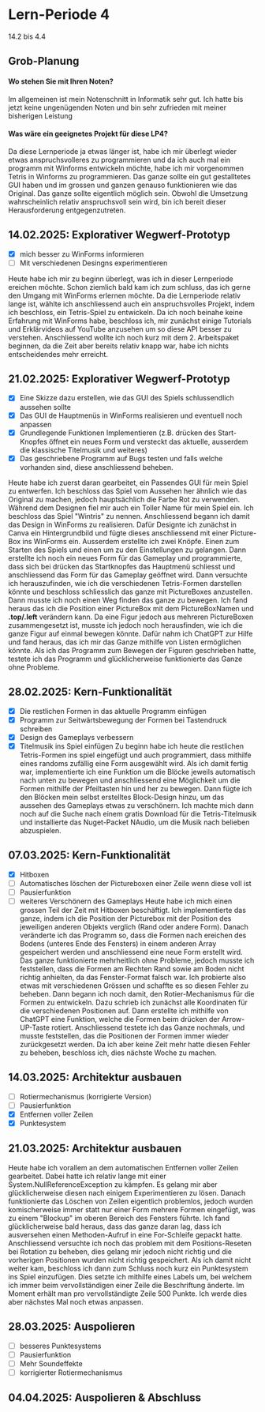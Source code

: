 # Lern-Periode 4

14.2 bis 4.4

## Grob-Planung

#### Wo stehen Sie mit Ihren Noten?
Im allgemeinen ist mein Notenschnitt in Informatik sehr gut. Ich hatte bis jetzt keine ungenügenden Noten und bin sehr zufrieden mit meiner bisherigen Leistung
#### Was wäre ein geeignetes Projekt für diese LP4?
Da diese Lernperiode ja etwas länger ist, habe ich mir überlegt wieder etwas anspruchsvolleres zu programmieren und da ich auch mal ein programm mit Winforms entwickeln möchte, habe ich mir vorgenommen Tetris in Winforms zu programmieren. Das ganze sollte ein gut gestalltetes GUI haben und im grossen und ganzen genauso funktionieren wie das Original. Das ganze sollte eigentlich möglich sein. Obwohl die Umsetzung wahrscheinlich relativ anspruchsvoll sein wird, bin ich bereit dieser Herausforderung entgegenzutreten.

## 14.02.2025: Explorativer Wegwerf-Prototyp

- [X] mich besser zu WinForms informieren
- [ ] Mit verschiedenen Desingns experimentieren

Heute habe ich mir zu beginn überlegt, was ich in dieser Lernperiode ereichen möchte. Schon ziemlich bald kam ich zum schluss, das ich gerne den Umgang mit WinForms erlernen möchte. Da die Lernperiode relativ lange ist, wählte ich anschliessend auch ein anspruchsvolles Projekt, indem ich beschloss, ein Tetris-Spiel zu entwickeln. Da ich noch beinahe keine Erfahrung mit WinForms habe, beschloss ich, mir zunächst einige Tutorials und Erklärvideos auf YouTube anzusehen um so diese API besser zu verstehen. Anschliessend wollte ich noch kurz mit dem 2. Arbeitspaket beginnen, da die Zeit aber bereits relativ knapp war, habe ich nichts entscheidendes mehr erreicht.

## 21.02.2025: Explorativer Wegwerf-Prototyp

- [X] Eine Skizze dazu erstellen, wie das GUI des Spiels schlussendlich aussehen sollte
- [X] Das GUI de Hauptmenüs in WinForms realisieren und eventuell noch anpassen
- [X] Grundlegende Funktionen Implementieren (z.B. drücken des Start-Knopfes öffnet ein neues Form und versteckt das aktuelle, ausserdem die klassische Titelmusik und weiteres)
- [X] Das geschriebene Programm auf Bugs testen und falls welche vorhanden sind, diese anschliessend beheben.

Heute habe ich zuerst daran gearbeitet, ein Passendes GUI für mein Spiel zu entwerfen. Ich beschloss das Spiel vom Aussehen her ähnlich wie das Original zu machen, jedoch hauptsächlich die Farbe Rot zu verwenden. Während dem Designen fiel mir auch ein Toller Name für mein Spiel ein. Ich beschloss das Spiel "Wintris" zu nennen. Anschliessend begann ich damit das Design in WinForms zu realisieren. Dafür Designte ich zunächst in Canva ein Hintergrundbild und fügte dieses anschliessend mit einer Picture-Box ins WinForms ein. Ausserdem erstellte ich zwei Knöpfe. Einen zum Starten des Spiels und einen um zu den Einstellungen zu gelangen. Dann erstellte ich noch ein neues Form für das Gameplay und programmierte, dass sich bei drücken das Startknopfes das Hauptmenü schliesst und anschliessend das Form für das Gameplay geöffnet wird. Dann versuchte ich herauszufinden, wie ich die verschiedenen Tetris-Formen darstellen könnte und beschloss schliesslich das ganze mit PictureBoxes anzustellen. Dann musste ich noch einen Weg finden das ganze zu bewegen. Ich fand heraus das ich die Position einer PictureBox mit dem PictureBoxNamen und **.top/.left** verändern kann. Da eine Figur jedoch aus mehreren PictureBoxen zusammengesetzt ist, musste ich jedoch noch herausfinden, wie ich die ganze Figur  auf einmal bewegen könnte. Dafür nahm ich ChatGPT zur Hilfe und fand heraus, das ich mir das Ganze mithilfe von Listen ermöglichen könnte. Als ich das Programm zum Bewegen der Figuren geschrieben hatte, testete ich das Programm und glücklicherweise funktionierte das Ganze ohne Probleme.

## 28.02.2025: Kern-Funktionalität

- [X] Die restlichen Formen in das aktuelle Programm einfügen
- [X] Programm zur Seitwärtsbewegung der Formen bei Tastendruck schreiben
- [X] Design des Gameplays verbessern
- [X] Titelmusik ins Spiel einfügen
Zu beginn habe ich heute die restlichen Tetris-Formen ins spiel eingefügt und auch programmiert, dass mithilfe eines randoms zufällig eine Form ausgewählt wird. Als ich damit fertig war, implementierte ich eine Funktion um die Blöcke jeweils automatisch nach unten zu bewegen und anschliessend eine Möglichkeit um die Formen mithilfe der Pfeiltasten hin und her zu bewegen. Dann fügte ich den Blöcken mein selbst erstelltes Block-Design hinzu, um das aussehen des Gameplays etwas zu verschönern. Ich machte mich dann noch auf die Suche nach einem gratis Download für die Tetris-Titelmusik und installierte das Nuget-Packet NAudio, um die Musik nach belieben abzuspielen.

## 07.03.2025: Kern-Funktionalität
- [X] Hitboxen
- [ ] Automatisches löschen der Pictureboxen einer Zeile wenn diese voll ist
- [ ] Pausierfunktion
- [ ] weiteres Verschönern des Gameplays
Heute habe ich mich einen grossen Teil der Zeit mit Hitboxen beschäftigt. Ich implementierte das ganze, indem ich die Position der Picturebox mit der Position des jeweiligen anderen Objekts verglich (Rand oder andere Form). Danach veränderte ich das Programm so, dass die Formen nach ereichen des Bodens (unteres Ende des Fensters) in einem anderen Array gespeichert werden und anschliessend eine neue Form erstellt wird. Das ganze funktionierte mehrheitlich ohne Probleme, jedoch musste ich feststellen, dass die Formen am Rechten Rand sowie am Boden nicht richtig anhielten, da das Fenster-Format falsch war. Ich probierte also etwas mit verschiedenen Grössen und schaffte es so diesen Fehler zu beheben. Dann begann ich noch damit, den Rotier-Mechanismus für die Formen zu entwickeln. Dazu schrieb ich zunächst alle Koordinaten für die verschiedenen Positionen auf. Dann erstellte ich mithilfe von ChatGPT eine Funktion, welche die Formen beim drücken der Arrow-UP-Taste rotiert. Anschliessend testete ich das Ganze nochmals, und musste feststellen, das die Positionen der Formen immer wieder zurückgesetzt werden. Da ich aber keine Zeit mehr hatte diesen Fehler zu beheben, beschloss ich, dies nächste Woche zu machen.
## 14.03.2025: Architektur ausbauen
- [ ] Rotiermechanismus (korrigierte Version)
- [ ] Pausierfunktion
- [X] Entfernen voller Zeilen
- [X] Punktesystem
## 21.03.2025: Architektur ausbauen
Heute habe ich vorallem an dem automatischen Entfernen voller Zeilen gearbeitet. Dabei hatte ich relativ lange mit einer System.NullReferenceException zu kämpfen. Es gelang mir aber glücklicherweise diesen nach einigem Experimentieren zu lösen. Danach funktionierte das Löschen von Zeilen eigentlich problemlos, jedoch wurden komischerweise immer statt nur einer Form mehrere Formen eingefügt, was zu einem "Blockup" im oberen Bereich des Fensters führte. Ich fand glücklicherweise bald heraus, dass das ganze daran lag, dass ich ausversehen einen Methoden-Aufruf in eine For-Schleife gepackt hatte. Anschliessend versuchte ich noch das problem mit dem Positions-Reseten bei Rotation zu beheben, dies gelang mir jedoch nicht richtig und die vorherigen Positionen wurden nicht richtig gespeichert. Als ich damit nicht weiter kam, beschloss ich dann zum Schluss noch kurz ein Punktesystem ins Spiel einzufügen. Dies setzte ich mithilfe eines Labels um, bei welchem ich immer beim vervollständigen einer Zeile die Beschriftung änderte. Im Moment erhält man pro vervollständigte Zeile 500 Punkte. Ich werde dies aber nächstes Mal noch etwas anpassen.

## 28.03.2025: Auspolieren
- [ ] besseres Punktesystems
- [ ] Pausierfunktion
- [ ] Mehr Soundeffekte
- [ ] korrigierter Rotiermechanismus
## 04.04.2025: Auspolieren & Abschluss

